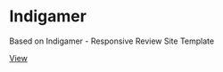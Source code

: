 # Indigamer
Based on Indigamer - Responsive Review Site Template


[View](https://grant-inna.github.io/Indigamer/.)
